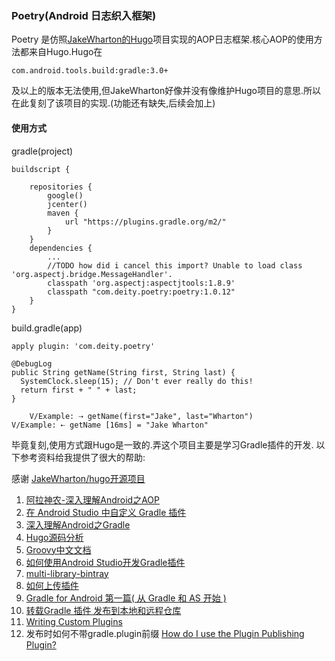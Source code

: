 ### Poetry(Android 日志织入框架)
Poetry 是仿照[JakeWharton的Hugo](https://github.com/JakeWharton/hugo)项目实现的AOP日志框架.核心AOP的使用方法都来自Hugo.Hugo在
```
com.android.tools.build:gradle:3.0+ 
```
及以上的版本无法使用,但JakeWharton好像并没有像维护Hugo项目的意思.所以在此复刻了该项目的实现.(功能还有缺失,后续会加上)

#### 使用方式

gradle(project)
````
buildscript {
    
    repositories {
        google()
        jcenter()
        maven {
            url "https://plugins.gradle.org/m2/"
        }
    }
    dependencies {
        ...
        //TODO how did i cancel this import? Unable to load class 'org.aspectj.bridge.MessageHandler'.
        classpath 'org.aspectj:aspectjtools:1.8.9'
        classpath "com.deity.poetry:poetry:1.0.12"
    }
}
````
build.gradle(app)
```
apply plugin: 'com.deity.poetry'
```
```
@DebugLog
public String getName(String first, String last) {
  SystemClock.sleep(15); // Don't ever really do this!
  return first + " " + last;
}
```

```
    V/Example: ⇢ getName(first="Jake", last="Wharton")
V/Example: ⇠ getName [16ms] = "Jake Wharton"
```
毕竟复刻,使用方式跟Hugo是一致的.弄这个项目主要是学习Gradle插件的开发.
以下参考资料给我提供了很大的帮助:

感谢 [JakeWharton/hugo开源项目](https://github.com/JakeWharton/hugo)
1. [阿拉神农-深入理解Android之AOP](https://blog.csdn.net/innost/article/details/49387395)
2. [在 Android Studio 中自定义 Gradle 插件](https://juejin.im/entry/577bc26e165abd005530ead8)
3. [深入理解Android之Gradle](https://blog.csdn.net/innost/article/details/48228651)
4. [Hugo源码分析](https://blog.csdn.net/xxxzhi/article/details/53048476)
5. [Groovy中文文档](http://cndoc.github.io/groovy-doc-cn/)
6. [如何使用Android Studio开发Gradle插件](https://blog.csdn.net/sbsujjbcy/article/details/50782830)
7. [multi-library-bintray](https://github.com/quangctkm9207/multi-library-bintray/blob/master/doraemon/build.gradle)
8. [如何上传插件](https://github.com/bintray/gradle-bintray-plugin)
9. [Gradle for Android 第一篇( 从 Gradle 和 AS 开始 )](https://segmentfault.com/a/1190000004229002)
10. [转载Gradle 插件 发布到本地和远程仓库](https://www.jianshu.com/p/376ae605ebf1)
11. [Writing Custom Plugins](https://docs.gradle.org/current/userguide/custom_plugins.html)
12. 发布时如何不带gradle.plugin前缀
[How do I use the Plugin Publishing Plugin?](https://plugins.gradle.org/docs/publish-plugin?_ga=2.140076019.1543827645.1549010633-1927265851.1539001240)

